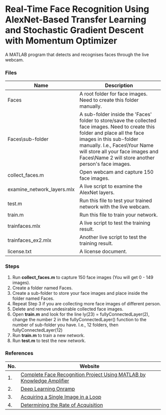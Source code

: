 # Real-Time Face Recognition Using AlexNet-Based Transfer Learning and Stochastic Gradient Descent with Momentum Optimizer
A MATLAB program that detects and recognises faces through the live webcam.

### Files
| Name                       | Description                                                                                                                                                                                                                                                                           |
|----------------------------|---------------------------------------------------------------------------------------------------------------------------------------------------------------------------------------------------------------------------------------------------------------------------------------|
| Faces                      | A root folder for face images. Need to create this folder manually.                                                                                                                                                                                                                   |
| Faces\sub-folder           | A sub-folder inside the 'Faces' folder to store/save the collected face images. Need to create this folder and place all the face images in this sub-folder manually. I.e., Faces\Your Name will store all your face images and Faces\Name 2 will store another person's face images. |                     
| collect_faces.m            | Open webcam and capture 150 face images.                                                                                                                                                                                                                                              |
| examine_network_layers.mlx | A live script to examine the AlexNet layers.                                                                                                                                                                                                                                          |
| test.m                     | Run this file to test your trained network with the live webcam.                                                                                                                                                                                                                      |
| train.m                    | Run this file to train your network.                                                                                                                                                                                                                                                  |
| trainfaces.mlx             | A live script to test the training result.                                                                                                                                                                                                                                            |
| trainfaces_ex2.mlx         | Another live script to test the training result.                                                                                                                                                                                                                                      |
| license.txt                | A license document.                                                                                                                                                                                                                                                                   |

### Steps
1. Run **collect_faces.m** to capture 150 face images (You will get 0 - 149 images).
2. Create a folder named Faces.
3. Create a sub-folder to store your face images and place inside the folder named Faces. 
4. Repeat Step 3 if you are collecting more face images of different person.
5. Delete and remove undesirable collected face images.
6. Open **train.m** and look for the line ly(23) = fullyConnectedLayer(2), change the number 2 in the fullyConnectedLayer() function to the number of sub-folder you have. I.e., 12 folders, then fullyConnectedLayer(12) 
7. Run **train.m** to train a new network.
8. Run **test.m** to test the new network.

### References
| No. | Website                                                                                                             |
|-----|---------------------------------------------------------------------------------------------------------------------|
| 1.  | [Complete Face Recognition Project Using MATLAB by Knowledge Amplifier](https://youtu.be/BU4NHgxPyLE)               |
| 2.  | [Deep Learning Onramp](https://www.mathworks.com/learn/tutorials/deep-learning-onramp.html)                         |
| 3.  | [Acquiring a Single Image in a Loop](https://www.mathworks.com/help/imaq/acquiring-a-single-image-in-a-loop.html)   |
| 4.  | [Determining the Rate of Acquisition](https://www.mathworks.com/help/imaq/determining-the-rate-of-acquisition.html) |

